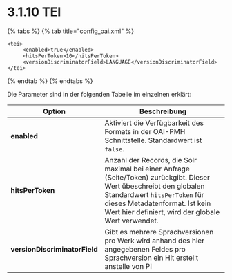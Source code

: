 # 3.1.10 TEI

{% tabs %}
{% tab title="config_oai.xml" %}
```markup
<tei>
     <enabled>true</enabled>
     <hitsPerToken>10</hitsPerToken>
     <versionDiscriminatorField>LANGUAGE</versionDiscriminatorField>
</tei>
```
{% endtab %}
{% endtabs %}

Die Parameter sind in der folgenden Tabelle im einzelnen erklärt:

| **Option**                    | Beschreibung                                                                                                                                                                                                                                 |
| ----------------------------- | -------------------------------------------------------------------------------------------------------------------------------------------------------------------------------------------------------------------------------------------- |
| **enabled**                   | Aktiviert die Verfügbarkeit des Formats in der OAI-PMH Schnittstelle. Standardwert ist `false`.                                                                                                                                              |
| **hitsPerToken**              | Anzahl der Records, die Solr maximal bei einer Anfrage (Seite/Token) zurückgibt. Dieser Wert übeschreibt den globalen Standardwert `hitsPerToken` für dieses Metadatenformat. Ist kein Wert hier definiert, wird der globale Wert verwendet. |
| **versionDiscriminatorField** | Gibt es mehrere Sprachversionen pro Werk wird anhand des hier angegebenen Feldes pro Sprachversion ein Hit erstellt anstelle von PI                                                                                                          |
